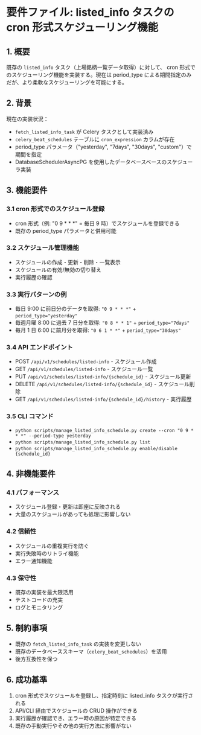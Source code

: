 # 要件ファイル: listed_info タスクの cron 形式スケジューリング機能

## 1. 概要
既存の `listed_info` タスク（上場銘柄一覧データ取得）に対して、 cron 形式でのスケジューリング機能を実装する。現在は period_type による期間指定のみだが、より柔軟なスケジューリングを可能にする。

## 2. 背景
現在の実装状況：
- `fetch_listed_info_task` が Celery タスクとして実装済み
- `celery_beat_schedules` テーブルに `cron_expression` カラムが存在
- period_type パラメータ（"yesterday", "7days", "30days", "custom"）で期間を指定
- DatabaseSchedulerAsyncPG を使用したデータベースベースのスケジューラ実装

## 3. 機能要件

### 3.1 cron 形式でのスケジュール登録
- cron 形式（例: "0 9 * * *" = 毎日 9 時）でスケジュールを登録できる
- 既存の period_type パラメータと併用可能

### 3.2 スケジュール管理機能
- スケジュールの作成・更新・削除・一覧表示
- スケジュールの有効/無効の切り替え
- 実行履歴の確認

### 3.3 実行パターンの例
- 毎日 9:00 に前日分のデータを取得: `"0 9 * * *"` + `period_type="yesterday"`
- 毎週月曜 8:00 に過去 7 日分を取得: `"0 8 * * 1"` + `period_type="7days"`
- 毎月 1 日 6:00 に前月分を取得: `"0 6 1 * *"` + `period_type="30days"`

### 3.4 API エンドポイント
- POST `/api/v1/schedules/listed-info` - スケジュール作成
- GET `/api/v1/schedules/listed-info` - スケジュール一覧
- PUT `/api/v1/schedules/listed-info/{schedule_id}` - スケジュール更新
- DELETE `/api/v1/schedules/listed-info/{schedule_id}` - スケジュール削除
- GET `/api/v1/schedules/listed-info/{schedule_id}/history` - 実行履歴

### 3.5 CLI コマンド
- `python scripts/manage_listed_info_schedule.py create --cron "0 9 * * *" --period-type yesterday`
- `python scripts/manage_listed_info_schedule.py list`
- `python scripts/manage_listed_info_schedule.py enable/disable {schedule_id}`

## 4. 非機能要件

### 4.1 パフォーマンス
- スケジュール登録・更新は即座に反映される
- 大量のスケジュールがあっても処理に影響しない

### 4.2 信頼性
- スケジュールの重複実行を防ぐ
- 実行失敗時のリトライ機能
- エラー通知機能

### 4.3 保守性
- 既存の実装を最大限活用
- テストコードの充実
- ログとモニタリング

## 5. 制約事項
- 既存の `fetch_listed_info_task` の実装を変更しない
- 既存のデータベーススキーマ（`celery_beat_schedules`）を活用
- 後方互換性を保つ

## 6. 成功基準
1. cron 形式でスケジュールを登録し、指定時刻に listed_info タスクが実行される
2. API/CLI 経由でスケジュールの CRUD 操作ができる
3. 実行履歴が確認でき、エラー時の原因が特定できる
4. 既存の手動実行やその他の実行方法に影響がない